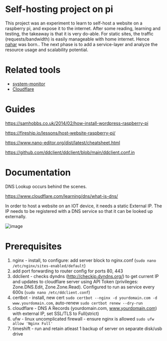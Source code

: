 # Self-hosting project on pi

This project was an experiment to learn to self-host a website on a raspberry pi, and expose it to the internet.
After some reading, learning and testing, the takeaway is that it is very do-able. 
For static sites, the traffic (requests/bandwidth) is easily manageable with home internet. Hence [nahar](https://nahar.cc) was born..
The next phase is to add a service-layer and analyze the resource usage and scalability potential.

# Related tools
- [system-monitor](https://github.com/tmazumdar/system-monitor)
- [Cloudflare](https://www.cloudflare.com/)

# Guides

https://samhobbs.co.uk/2014/02/how-install-wordpress-raspberry-pi

https://fireship.io/lessons/host-website-raspberry-pi/

https://www.nano-editor.org/dist/latest/cheatsheet.html

https://github.com/ddclient/ddclient/blob/main/ddclient.conf.in

# Documentation

DNS Lookup occurs behind the scenes. 

https://www.cloudflare.com/learning/dns/what-is-dns/

In order to host a website on an IOT device, it needs a static External IP.
The IP needs to be registered with a DNS service so that it can be looked up externally.

![image](https://github.com/user-attachments/assets/595e05ef-6d58-46f3-8031-4514255d7c3a)

# Prerequisites
1. nginx - install, to configure: add server block to nginx.conf (`sudo nano /etc/nginx/sites-enabled/default`)
2. add port forwarding to router config for ports 80, 443
3. ddclient - checks dyndns (http://checkip.dyndns.org/) to get current IP and updates to cloudflare server
using API Token (privileges: Zone.DNS.Edit, Zone.Zone.Read). Configured to run as service every 600s (`sudo nano /etc/ddclient.conf`)
4. certbot - install, new cert `sudo certbot --nginx -d yourdomain.com -d www.yourdomain.com`, auto-renew `sudo certbot renew --dry-run`
5. cloudflare - DNS A Records (yourdomain.com, www.yourdomain.com) with external IP, set SSL/TLS to Full(strict)
6. ufw - linux uncomplicated firewall - ensure nginx is allowed `sudo ufw allow 'Nginx Full'`
7. timeshift - run and retain atleast 1 backup of server on separate disk/usb drive
